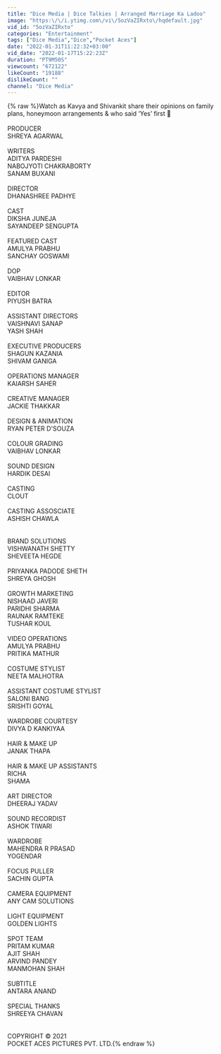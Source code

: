 ```yaml
---
title: "Dice Media | Dice Talkies | Arranged Marriage Ka Ladoo"
image: "https:\/\/i.ytimg.com\/vi\/5ozVaZIRxto\/hqdefault.jpg"
vid_id: "5ozVaZIRxto"
categories: "Entertainment"
tags: ["Dice Media","Dice","Pocket Aces"]
date: "2022-01-31T11:22:32+03:00"
vid_date: "2022-01-17T15:22:23Z"
duration: "PT9M50S"
viewcount: "672122"
likeCount: "19188"
dislikeCount: ""
channel: "Dice Media"
---
```

{% raw %}Watch as Kavya and Shivankit share their opinions on family plans, honeymoon arrangements &amp; who said ‘Yes’ first 🙈<br /><br />PRODUCER <br />SHREYA AGARWAL<br /> <br />WRITERS <br />ADITYA PARDESHI<br />NABOJYOTI CHAKRABORTY<br />SANAM BUXANI<br /> <br />DIRECTOR <br />DHANASHREE PADHYE<br /> <br />CAST  <br />DIKSHA JUNEJA<br />SAYANDEEP SENGUPTA<br /> <br />FEATURED CAST  <br />AMULYA PRABHU<br />SANCHAY GOSWAMI<br /> <br />DOP <br />VAIBHAV LONKAR<br /> <br />EDITOR <br />PIYUSH BATRA<br /> <br />ASSISTANT DIRECTORS <br />VAISHNAVI SANAP<br />YASH SHAH<br /> <br />EXECUTIVE PRODUCERS <br />SHAGUN KAZANIA <br />SHIVAM GANIGA<br /> <br />OPERATIONS MANAGER <br />KAIARSH SAHER <br /> <br />CREATIVE MANAGER  <br />JACKIE THAKKAR <br /> <br />DESIGN &amp; ANIMATION <br />RYAN PETER D'SOUZA<br /> <br />COLOUR GRADING <br />VAIBHAV LONKAR<br /> <br />SOUND DESIGN <br />HARDIK DESAI<br /> <br />CASTING <br />CLOUT<br /> <br />CASTING ASSOSCIATE  <br />ASHISH CHAWLA<br /> <br /> <br />BRAND SOLUTIONS <br />VISHWANATH SHETTY<br />SHEVEETA HEGDE<br /> <br />PRIYANKA PADODE SHETH<br />SHREYA GHOSH<br /> <br />GROWTH MARKETING <br />NISHAAD JAVERI<br />PARIDHI SHARMA<br />RAUNAK RAMTEKE<br />TUSHAR KOUL<br /> <br />VIDEO OPERATIONS <br />AMULYA PRABHU<br />PRITIKA MATHUR<br /> <br />COSTUME STYLIST <br />NEETA MALHOTRA<br /> <br /> ASSISTANT COSTUME STYLIST <br />SALONI BANG<br />SRISHTI GOYAL<br /> <br />WARDROBE COURTESY <br />DIVYA D KANKIYAA<br /> <br />HAIR &amp; MAKE UP <br />JANAK THAPA <br /> <br />HAIR &amp; MAKE UP ASSISTANTS <br />RICHA<br />SHAMA<br /> <br />ART DIRECTOR <br />DHEERAJ YADAV<br /> <br />SOUND RECORDIST <br />ASHOK TIWARI<br /> <br />WARDROBE <br />MAHENDRA R PRASAD <br />YOGENDAR <br /> <br />FOCUS PULLER <br />SACHIN GUPTA<br /> <br />CAMERA EQUIPMENT <br />ANY CAM SOLUTIONS<br /> <br />LIGHT EQUIPMENT <br />GOLDEN LIGHTS<br /> <br />SPOT TEAM <br />PRITAM KUMAR<br />AJIT SHAH<br />ARVIND PANDEY<br />MANMOHAN SHAH<br /> <br />SUBTITLE <br />ANTARA ANAND<br /> <br />SPECIAL THANKS <br />SHREEYA CHAVAN<br /> <br /><br />COPYRIGHT © 2021<br />POCKET ACES PICTURES PVT. LTD.{% endraw %}
